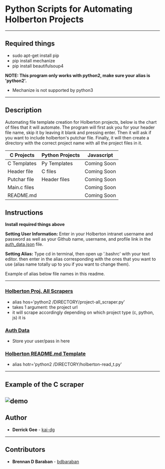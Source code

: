 # Python Scripts for Automating Holberton Projects

---

## Required things

* sudo apt-get install pip
* pip install mechanize
* pip install beautifulsoup4

**NOTE: This program only works with python2, make sure your alias is 'python2'.**
* Mechanize is not supported by python3

---

## Description

Automating file template creation for Holberton projects, below is the chart of files that it will automate. The program will first ask you for your header file name, skip it by leaving it blank and pressing enter. Then it will ask if you want to include holberton's putchar file. Finally, it will then create a directory with the correct project name with all the project files in it.

| C Projects | Python Projects | Javascript |
| ------------- | ------------- | ------------- |
| C Templates | Py Templates | Coming Soon |
| Header file | C files |  Coming Soon |
| Putchar file | Header files |  Coming Soon |
| Main.c files | |  Coming Soon |
| README.md | |  Coming Soon |

## Instructions

**Install required things above**

**Setting User Information:** Enter in your Holberton intranet username and password as well as your Github name, username, and profile link in the [auth_data.json](./auth_data.json) file.

**Setting Alias:** Type cd in terminal, then open up '.bashrc' with your text editor. then enter in the alias corresponding with the ones that you want to use (alias name totally up to you if you want to change them).

Example of alias below file names in this readme.

---

### [Holberton Proj. All Scrapers](./project-all_scraper.py)
* alias hos='python2 /DIRECTORY/project-all_scraper.py'
* takes 1 argument: the project url
* it will scrape accordingly depending on which project type (c, python, js) it is

### [Auth Data](./auth_data.json)
* Store your user/pass in here

### [Holberton README.md Template](./holberton-read_t.py)
* alias hotr='python2 /DIRECTORY/holberton-read_t.py'

---
## Example of the C scraper

![demo](https://i.imgur.com/KmIzU4f.png)
---

## Author
* **Derrick Gee** - [kai-dg](https://github.com/kai-dg)

---

## Contributors
* **Brennan D Baraban** - [bdbaraban](https://github.com/bdbaraban)
